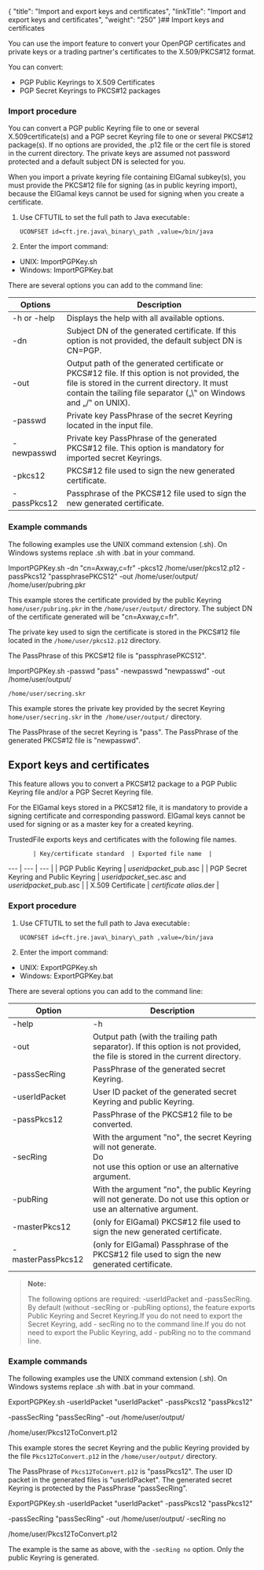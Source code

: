 {
    "title": "Import and export keys and certificates",
    "linkTitle": "Import and export keys and certificates",
    "weight": "250"
}## Import keys and certificates

You can use the import feature to convert your OpenPGP certificates
and private keys or a trading partner's certificates to the X.509/PKCS#12
format.

You can convert:

-   PGP Public
    Keyrings to X.509 Certificates
-   PGP Secret
    Keyrings to PKCS#12 packages

### Import procedure

You can convert a PGP public Keyring file to one or several X.509certificate(s) and a PGP secret Keyring file to one or several PKCS#12 package(s). If no options are provided, the .p12 file or the cert file is stored in the current directory. The private keys are assumed not password protected and a default subject DN is selected for you.

When you import a private keyring file containing ElGamal subkey(s), you must provide the PKCS#12 file for signing (as in public keyring import), because the ElGamal keys cannot be used for signing when you create a certificate.

1.  Use CFTUTIL to set the full path to Java executable`:`  
    ```
    UCONFSET id=cft.jre.java\_binary\_path ,value=/bin/java
    ```
2.  Enter the import command:

-   UNIX: ImportPGPKey.sh
-   Windows: ImportPGPKey.bat

There are several options you can add to the command line:


| Options  | Description  |
| --- | --- |
| -h or -help  | Displays the help with all available options.  |
| -dn  | Subject DN of the generated certificate. If this option is not provided, the default subject DN is CN=PGP.  |
| -out  |  Output path of the generated certificate or PKCS#12 file. If this option is not provided, the file is stored in the current directory. It must contain the tailing file separator („\‟ on Windows and „/‟ on UNIX).  |
| -passwd  | Private key PassPhrase of the secret Keyring located in the input file.  |
| -newpasswd  | Private key PassPhrase of the generated PKCS#12 file. This option is mandatory for imported secret Keyrings.  |
| -pkcs12  | PKCS#12 file used to sign the new generated certificate.  |
| -passPkcs12  | Passphrase of the PKCS#12 file used to sign the new generated certificate.  |


### Example commands

The following examples use the UNIX command extension (.sh). On Windows systems replace .sh with .bat in your command.

ImportPGPKey.sh -dn "cn=Axway,c=fr" -pkcs12 /home/user/pkcs12.p12 -passPkcs12 "passphrasePKCS12" -out /home/user/output/ /home/user/pubring.pkr

This example stores the certificate provided by the public Keyring `home/user/pubring.pkr` in the `/home/user/output/` directory. The subject DN of the certificate generated will be "cn=Axway,c=fr".

The private key used to sign the certificate is stored in the PKCS#12 file located in the `/home/user/pkcs12.p12` directory.

The PassPhrase of this PKCS#12 file is "passphrasePKCS12".

ImportPGPKey.sh -passwd "pass" -newpasswd "newpasswd" -out /home/user/output/

`/home/user/secring.skr`

This example stores the private key provided by the secret Keyring `home/user/secring.skr` in the` /home/user/output/` directory.

The PassPhrase of the secret Keyring is "pass". The PassPhrase of the generated PKCS#12 file is "newpasswd".

## Export keys and certificates

This feature allows you to convert a PKCS#12 package to a PGP Public Keyring file and/or a PGP Secret Keyring file.

For the ElGamal keys stored in a PKCS#12 file, it is mandatory to provide a signing certificate and corresponding password. ElGamal keys cannot be used for signing or as a master key for a created keyring.

TrustedFile exports keys and certificates with the
following file names.


           | Key/certificate standard  | Exported file name  |
 --- | --- | --- |
|  PGP Public Keyring  |  *useridpacket*_pub.asc  |
|  PGP Secret Keyring and Public Keyring  |  *useridpacket*_sec.asc and *useridpacket*_pub.asc  |
|  X.509 Certificate  |  *certificate alias.*<span>der</span>  |


### Export procedure

1.  Use CFTUTIL to set the full path to Java executable`:`  
    ```
    UCONFSET id=cft.jre.java\_binary\_path ,value=/bin/java
    ```
2.  Enter the import command:

-   UNIX: ExportPGPKey.sh
-   Windows: ExportPGPKey.bat

There are several options you can add to the command line:


|  Option  |  Description  |
| --- | --- |
|  -help | -h  |  Displays the help.  |
|  -out  |  Output path (with the trailing path separator). If this option is not provided, the file is stored in the current directory.  |
|  -passSecRing  |  PassPhrase of the generated secret Keyring.  |
|  -userIdPacket  |  User ID packet of the generated secret Keyring and public Keyring.  |
|  -passPkcs12  |  PassPhrase of the PKCS#12 file to be converted.  |
|  -secRing  |  With the argument "no", the secret Keyring will not generate.<br/>Do<br/>not use this option or use an alternative argument.  |
|  -pubRing  |  With the argument "no", the public Keyring will not generate. Do not use this option or use an alternative argument.  |
|  -masterPkcs12  |  (only for ElGamal) PKCS#12 file used to sign the new generated certificate.  |
|  -masterPassPkcs12  |  (only for ElGamal) Passphrase of the PKCS#12 file used to sign the new generated certificate.  |


> **Note:**
>
> The following options are required: -userIdPacket and -passSecRing. By default (without -secRing or -pubRing options), the feature exports Public Keyring and Secret Keyring.If you do not need to export the Secret Keyring, add - secRing no to the command line.If you do not need to export the Public Keyring, add - pubRing no to the command line.

### Example commands

The following examples use the UNIX command extension (.sh). On Windows systems replace .sh with .bat in your command.

ExportPGPKey.sh -userIdPacket "userIdPacket" -passPkcs12 "passPkcs12"

-passSecRing "passSecRing" -out /home/user/output/

/home/user/Pkcs12ToConvert.p12

This example stores the secret Keyring and the public Keyring provided by the file `Pkcs12ToConvert.p12` in the `/home/user/output/` directory.

The PassPhrase of `Pkcs12ToConvert.p12` is "passPkcs12". The user ID packet in the generated files is "userIdPacket". The generated secret Keyring is protected by the PassPhrase "passSecRing".

ExportPGPKey.sh -userIdPacket "userIdPacket" -passPkcs12 "passPkcs12"

-passSecRing "passSecRing" -out /home/user/output/ -secRing no

/home/user/Pkcs12ToConvert.p12

The example is the same as above, with the `-secRing no` option. Only the public Keyring is generated.
